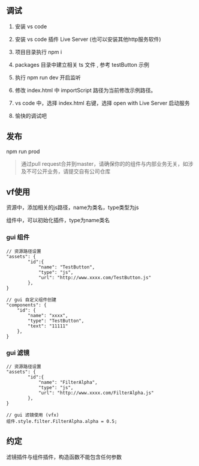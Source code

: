 ## 调试

1. 安装 vs code 

2. 安装 vs code 插件 Live Server (也可以安装其他http服务软件)

3. 项目目录执行 npm i

4. packages 目录中建立相关 ts 文件 , 参考 testButton 示例

3. 执行 npm run dev 开启监听

4. 修改 index.html 中 importScript 路径为当前修改示例路径。

5. vs code 中，选择 index.html 右键，选择 open with Live Server 启动服务

6. 愉快的调试吧

## 发布

npm run prod

> 通过pull request合并到master，请确保你的的组件与内部业务无关，如涉及不可公开业务，请提交自有公司仓库

## vf使用

资源中，添加相关的js路径，name为类名，type类型为js

组件中，可以初始化插件，type为name类名

### gui 组件
```
// 资源路径设置
"assets": {
        "id":{
            "name": "TestButton",
            "type": "js",
            "url": "http://www.xxxx.com/TestButton.js"
        },
}

// gui 自定义组件创建
"components": {
    "id": {
        "name": "xxxx",
        "type": "TestButton",
        "text": "11111"
    },
}

```

### gui 滤镜

```
// 资源路径设置
"assets": {
        "id":{
            "name": "FilterAlpha",
            "type": "js",
            "url": "http://www.xxxx.com/FilterAlpha.js"
        },
}

// gui 滤镜使用 (vfx)
组件.style.filter.FilterAlpha.alpha = 0.5; 
```

## 约定

滤镜插件与组件插件，构造函数不能包含任何参数
